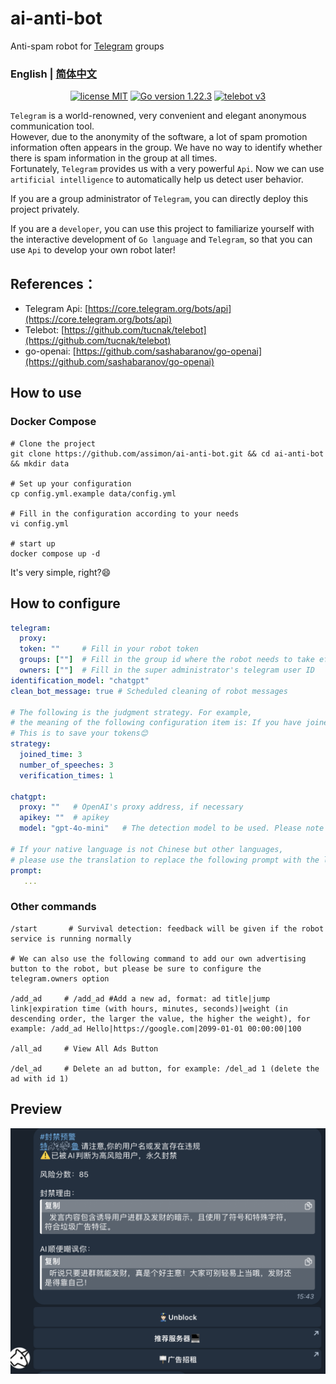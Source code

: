# ai-anti-bot

Anti-spam robot for [Telegram](https://telegram.org/) groups

### English | [简体中文](wiki/readme_zh.md)

<p align="center">
<a href="https://opensource.org/licenses/MIT"><img src="https://img.shields.io/badge/license-MIT-blue" alt="license MIT"></a>
<a href="https://golang.org"><img src="https://img.shields.io/badge/Golang-1.22.3-red" alt="Go version 1.22.3"></a>
<a href="https://github.com/tucnak/telebot"><img src="https://img.shields.io/badge/Telebot Framework-v3-lightgrey" alt="telebot v3"></a>
</p>

`Telegram` is a world-renowned, very convenient and elegant anonymous communication tool.        
However, due to the anonymity of the software, a lot of spam promotion information often appears in the group. We have no way to identify whether there is spam information in the group at all times.      
Fortunately, `Telegram` provides us with a very powerful `Api`. Now we can use `artificial intelligence` to automatically help us detect user behavior.     

If you are a group administrator of `Telegram`, you can directly deploy this project privately.     

If you are a `developer`, you can use this project to familiarize yourself with the interactive development of `Go language` and `Telegram`, so that you can use `Api` to develop your own robot later!


## References：
- Telegram Api: [https://core.telegram.org/bots/api](https://core.telegram.org/bots/api)      
- Telebot: [https://github.com/tucnak/telebot](https://github.com/tucnak/telebot)
- go-openai: [https://github.com/sashabaranov/go-openai](https://github.com/sashabaranov/go-openai)

## How to use

### Docker Compose

```shell
# Clone the project
git clone https://github.com/assimon/ai-anti-bot.git && cd ai-anti-bot && mkdir data

# Set up your configuration
cp config.yml.example data/config.yml

# Fill in the configuration according to your needs
vi config.yml

# start up
docker compose up -d
```
It's very simple, right?😄

## How to configure
```yml
telegram:
  proxy:
  token: ""     # Fill in your robot token
  groups: [""]  # Fill in the group id where the robot needs to take effect
  owners: [""]  # Fill in the super administrator's telegram user ID
identification_model: "chatgpt"
clean_bot_message: true # Scheduled cleaning of robot messages

# The following is the judgment strategy. For example, 
# the meaning of the following configuration item is: If you have joined the group for more than 3 days and have spoken more than 3 times or have been verified once, you do not need to verify again.
# This is to save your tokens😊
strategy:
  joined_time: 3
  number_of_speeches: 3
  verification_times: 1
  
chatgpt:
  proxy: ""   # OpenAI's proxy address, if necessary
  apikey: ""  # apikey
  model: "gpt-4o-mini"   # The detection model to be used. Please note that versions below gpt4 do not support image and file interaction.

# If your native language is not Chinese but other languages, 
# please use the translation to replace the following prompt with the language you want.
prompt:
   ...
```

### Other commands
```
/start       # Survival detection: feedback will be given if the robot service is running normally

# We can also use the following command to add our own advertising button to the robot, but please be sure to configure the telegram.owners option

/add_ad     # /add_ad #Add a new ad, format: ad title|jump link|expiration time (with hours, minutes, seconds)|weight (in descending order, the larger the value, the higher the weight), for example: /add_ad Hello|https://google.com|2099-01-01 00:00:00|100

/all_ad     # View All Ads Button

/del_ad     # Delete an ad button, for example: /del_ad 1 (delete the ad with id 1)
```

## Preview
![preview.png](wiki/preview.png)